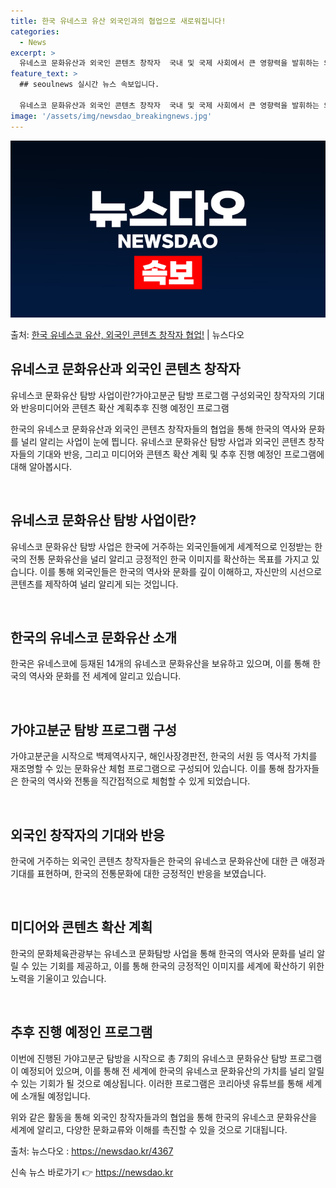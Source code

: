 ```yaml
---
title: 한국 유네스코 유산 외국인과의 협업으로 새로워집니다!
categories:
  - News
excerpt: >
  유네스코 문화유산과 외국인 콘텐츠 창작자  국내 및 국제 사회에서 큰 영향력을 발휘하는 외국인 콘텐츠 창작자…
feature_text: >
  ## seoulnews 실시간 뉴스 속보입니다.

  유네스코 문화유산과 외국인 콘텐츠 창작자  국내 및 국제 사회에서 큰 영향력을 발휘하는 외국인 콘텐츠 창작자…
image: '/assets/img/newsdao_breakingnews.jpg'
---
```


![뉴스다오 속보](/assets/img/newsdao_breakingnews.jpg)

<p>출처: <a href="https://newsdao.kr/4367" rel="dofollow">한국 유네스코 유산, 외국인 콘텐츠 창작자 협업!</a> | 뉴스다오</p>

<h2 data-ke-size="size26">유네스코 문화유산과 외국인 콘텐츠 창작자</h2>
유네스코 문화유산 탐방 사업이란?가야고분군 탐방 프로그램 구성외국인 창작자의 기대와 반응미디어와 콘텐츠 확산 계획추후 진행 예정인 프로그램

한국의 유네스코 문화유산과 외국인 콘텐츠 창작자들의 협업을 통해 한국의 역사와 문화를 널리 알리는 사업이 눈에 띕니다. 유네스코 문화유산 탐방 사업과 외국인 콘텐츠 창작자들의 기대와 반응, 그리고 미디어와 콘텐츠 확산 계획 및 추후 진행 예정인 프로그램에 대해 알아봅시다.

<p data-ke-size="size16"> </p>

<h2 data-ke-size="size24">유네스코 문화유산 탐방 사업이란?</h2>
유네스코 문화유산 탐방 사업은 한국에 거주하는 외국인들에게 세계적으로 인정받는 한국의 전통 문화유산을 널리 알리고 긍정적인 한국 이미지를 확산하는 목표를 가지고 있습니다. 이를 통해 외국인들은 한국의 역사와 문화를 깊이 이해하고, 자신만의 시선으로 콘텐츠를 제작하여 널리 알리게 되는 것입니다.

<p data-ke-size="size16"> </p>

<h2 data-ke-size="size24">한국의 유네스코 문화유산 소개</h2>
한국은 유네스코에 등재된 14개의 유네스코 문화유산을 보유하고 있으며, 이를 통해 한국의 역사와 문화를 전 세계에 알리고 있습니다.

<p data-ke-size="size16"> </p>

<h2 data-ke-size="size24">가야고분군 탐방 프로그램 구성</h2>
가야고분군을 시작으로 백제역사지구, 해인사장경판전, 한국의 서원 등 역사적 가치를 재조명할 수 있는 문화유산 체험 프로그램으로 구성되어 있습니다. 이를 통해 참가자들은 한국의 역사와 전통을 직간접적으로 체험할 수 있게 되었습니다.

<p data-ke-size="size16"> </p>

<h2 data-ke-size="size24">외국인 창작자의 기대와 반응</h2>
한국에 거주하는 외국인 콘텐츠 창작자들은 한국의 유네스코 문화유산에 대한 큰 애정과 기대를 표현하며, 한국의 전통문화에 대한 긍정적인 반응을 보였습니다.

<p data-ke-size="size16"> </p>

<h2 data-ke-size="size24">미디어와 콘텐츠 확산 계획</h2>
한국의 문화체육관광부는 유네스코 문화탐방 사업을 통해 한국의 역사와 문화를 널리 알릴 수 있는 기회를 제공하고, 이를 통해 한국의 긍정적인 이미지를 세계에 확산하기 위한 노력을 기울이고 있습니다.

<p data-ke-size="size16"> </p>

<h2 data-ke-size="size24">추후 진행 예정인 프로그램</h2>
이번에 진행된 가야고분군 탐방을 시작으로 총 7회의 유네스코 문화유산 탐방 프로그램이 예정되어 있으며, 이를 통해 전 세계에 한국의 유네스코 문화유산의 가치를 널리 알릴 수 있는 기회가 될 것으로 예상됩니다. 이러한 프로그램은 코리아넷 유튜브를 통해 세계에 소개될 예정입니다.

위와 같은 활동을 통해 외국인 창작자들과의 협업을 통해 한국의 유네스코 문화유산을 세계에 알리고, 다양한 문화교류와 이해를 촉진할 수 있을 것으로 기대됩니다.

출처: 뉴스다오  : https://newsdao.kr/4367 

신속 뉴스 바로가기 👉 <a href="https://newsdao.kr" rel="dofollow">https://newsdao.kr</a>


